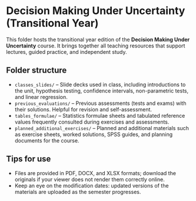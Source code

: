 # Decision Making Under Uncertainty (Transitional Year)

This folder hosts the transitional year edition of the **Decision Making Under Uncertainty** course. It brings together all teaching resources that support
lectures, guided practice, and independent study.

## Folder structure

- `classes_slides/` – Slide decks used in class, including introductions to the
  unit, hypothesis testing, confidence intervals, non-parametric tests, and
  linear regression.
- `previous_evaluations/` – Previous assessments (tests and exams) with their
  solutions. Helpful for revision and self-assessment.
- `tables_formulae/` – Statistics formulae sheets and tabulated reference
  values frequently consulted during exercises and assessments.
- `planned_additional_exercises/` – Planned and additional materials such as exercise sheets,
  worked solutions, SPSS guides, and planning documents for the course.

## Tips for use

- Files are provided in PDF, DOCX, and XLSX formats; download the originals if
  your viewer does not render them correctly online.
- Keep an eye on the modification dates: updated versions of the materials are
  uploaded as the semester progresses.
